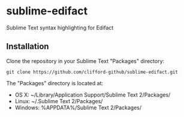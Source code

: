 sublime-edifact
===============

Sublime Text syntax highlighting for Edifact

## Installation

Clone the repository in your Sublime Text "Packages" directory:

    git clone https://github.com/clifford-github/sublime-edifact.git

The "Packages" directory is located at:

- OS X: ~/Library/Application Support/Sublime Text 2/Packages/
- Linux: ~/.Sublime Text 2/Packages/
- Windows: %APPDATA%/Sublime Text 2/Packages/